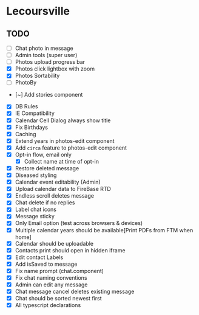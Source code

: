 # Lecoursville

## TODO
* [ ] Chat photo in message
* [ ] Admin tools (super user)
* [ ] Photos upload progress bar
* [X] Photos click lightbox with zoom
* [X] Photos Sortability
* [ ] PhotoBy
* [~] Add stories component
* [X] DB Rules
* [X] IE Compatibility
* [X] Calendar Cell Dialog always show title
* [X] Fix Birthdays
* [X] Caching
* [X] Extend years in photos-edit component
* [X] Add `circa` feature to photos-edit component
* [X] Opt-in flow, email only
  - [X] Collect name at time of opt-in
* [X] Restore deleted message
* [X] Diseased styling
* [X] Calendar event editability (Admin)
* [X] Upload calendar data to FireBase RTD
* [X] Endless scroll deletes message
* [X] Chat delete if no replies
* [X] Label chat icons
* [X] Message sticky
* [X] Only Email option (test across browsers & devices)
* [X] Multiple calendar years should be available[Print PDFs from FTM when home]
* [X] Calendar should be uploadable
* [X] Contacts print should open in hidden iframe
* [X] Edit contact Labels
* [X] Add isSaved to message
* [X] Fix name prompt (chat.component)
* [X] Fix chat naming conventions
* [X] Admin can edit any message
* [X] Chat message cancel deletes existing message
* [X] Chat should be sorted newest first
* [X] All typescript declarations

